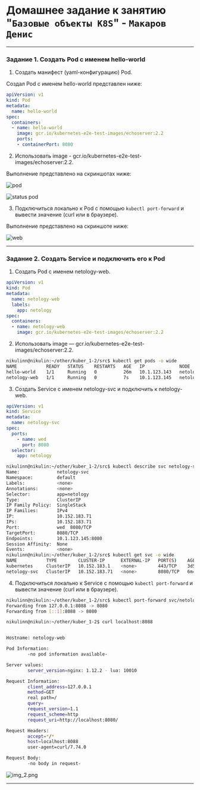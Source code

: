 # Домашнее задание к занятию "`Базовые объекты K8S`" - `Макаров Денис`

---

### Задание 1. Создать Pod с именем hello-world

1. Создать манифест (yaml-конфигурацию) Pod.

Создал Pod c именем hello-world представлен ниже:

```yaml
apiVersion: v1
kind: Pod
metadata:
  name: hello-world
spec:
  containers:
  - name: hello-world
    image: gcr.io/kubernetes-e2e-test-images/echoserver:2.2
    ports:
    - containerPort: 8080
```
2. Использовать image - gcr.io/kubernetes-e2e-test-images/echoserver:2.2.

Выполнение представлено на скриншотах ниже:

![pod](https://github.com/user-attachments/assets/fb5523fc-bb57-4d2d-a046-23affd6fc40c)

![status pod](https://github.com/user-attachments/assets/130a6d82-f40b-4e4b-9ea1-c22d646e2b93)

3. Подключиться локально к Pod с помощью `kubectl port-forward` и вывести значение (curl или в браузере).

Выполнение представлено на скриншоте ниже:

![web](https://github.com/user-attachments/assets/f52f2a32-9214-4de0-8099-2b1c621c5536)

------

### Задание 2. Создать Service и подключить его к Pod

1. Создать Pod с именем netology-web.
```yaml
apiVersion: v1
kind: Pod
metadata:
  name: netology-web
  labels:
    app: netology
spec:
  containers:
  - name: netology-web
    image: gcr.io/kubernetes-e2e-test-images/echoserver:2.2
```
2. Использовать image — gcr.io/kubernetes-e2e-test-images/echoserver:2.2.
```bash
nikulinn@nikulin:~/other/kuber_1-2/src$ kubectl get pods -o wide
NAME           READY   STATUS    RESTARTS   AGE   IP             NODE          NOMINATED NODE   READINESS GATES
hello-world    1/1     Running   0          26m   10.1.123.143   netology-01   <none>           <none>
netology-web   1/1     Running   0          7s    10.1.123.145   netology-01   <none>           <none>
```
3. Создать Service с именем netology-svc и подключить к netology-web.
```yaml
apiVersion: v1
kind: Service
metadata:
  name: netology-svc
spec:
  ports:
    - name: wed
      port: 8080
  selector:
    app: netology
```
```bash
nikulinn@nikulin:~/other/kuber_1-2/src$ kubectl describe svc netology-svc
Name:              netology-svc
Namespace:         default
Labels:            <none>
Annotations:       <none>
Selector:          app=netology
Type:              ClusterIP
IP Family Policy:  SingleStack
IP Families:       IPv4
IP:                10.152.183.71
IPs:               10.152.183.71
Port:              wed  8080/TCP
TargetPort:        8080/TCP
Endpoints:         10.1.123.145:8080
Session Affinity:  None
Events:            <none>
nikulinn@nikulin:~/other/kuber_1-2/src$ kubectl get svc -o wide
NAME           TYPE        CLUSTER-IP      EXTERNAL-IP   PORT(S)    AGE     SELECTOR
kubernetes     ClusterIP   10.152.183.1    <none>        443/TCP    3d5h    <none>
netology-svc   ClusterIP   10.152.183.71   <none>        8080/TCP   6m44s   app=netology
```
4. Подключиться локально к Service с помощью `kubectl port-forward` и вывести значение (curl или в браузере).
```bash
nikulinn@nikulin:~/other/kuber_1-2/src$ kubectl port-forward svc/netology-svc 8088:8080
Forwarding from 127.0.0.1:8088 -> 8080
Forwarding from [::1]:8088 -> 8080
```
```bash
nikulinn@nikulin:~/other/kuber_1-2$ curl localhost:8088


Hostname: netology-web

Pod Information:
        -no pod information available-

Server values:
        server_version=nginx: 1.12.2 - lua: 10010

Request Information:
        client_address=127.0.0.1
        method=GET
        real path=/
        query=
        request_version=1.1
        request_scheme=http
        request_uri=http://localhost:8080/

Request Headers:
        accept=*/*  
        host=localhost:8088  
        user-agent=curl/7.74.0  

Request Body:
        -no body in request-
```
![img_2.png](img%2Fimg_2.png)

------
